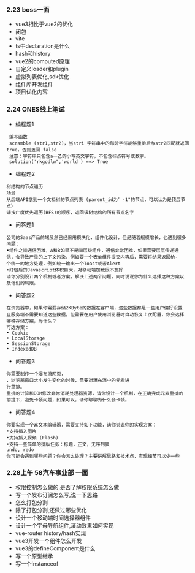 ### 2.23 boss一面
- vue3相比于vue2的优化
- 闭包
- vite
- ts中declaration是什么
- hash和history
- vue2的computed原理
- 自定义loader和plugin
- 虚拟列表优化,sdk优化
- 组件库开发组件
- 项目优化内容

### 2.24 ONES线上笔试
- 编程题1
```
 编写函数
 scramble (str1,str2)，当stri 字符串中的部分字符能够重排后与str2匹配就返回true，否则返回 false
 注意：宇符串只包含a一乙的小写英文字符，不包含标点符号或数宇。
 solution('rkgodlw",'world ) ==> True
```
- 编程题2
```
树结构的节点遍历
场景
从后端API拿到一个文档树的节点列表 (parent_id为〞-1"的节点，可以认为是顶层节
点）
请按广度优先遍历(BFS)的顺序，返回该树结构的所有节点名字
```
- 问答题1
```
公司的Saas产品前端虽然已经采用模块化，组件化设计，但是随着规模增长，也遇到很多
问题：
•组件之间通信困难，A和B如果不是同层级组件，通信非常困难，如果需要层层传递通
信，会导致严重的上下文污染，例如要一个表单组件提交内容后，需要将结果返回给-
个统一的地方处理，例如统一输出一个Toast或者Alert
•打包后的Javascript体积巨大，对移动端加载很不友好
请你分别设计两个机制或者方案，解决上述两个问题，同时说说你为什么选择这种方案以
及他们的局限。
```
- 问答题2
```
在浏览器中，如果你需要存储2KByte的数据在客户端，这些数据都是一些用户偏好设置
且服务端不需要知道这些数据，但需要在用户使用浏览器时自动恢复上次配置，你会选择
哪种存储方案，为什么？
可选方案：
• Cookie
• LocalStorage
• SessionStorage
• IndexedDB
```
- 问答题3
```
你需要制作一个瀑布流网页，
，浏览器窗口大小发生变化的时候，需要对瀑布流中的元素进
行重排。
重排的计算和DOM修改非常消耗处理器资源，请你设计一个机制，在正确完成元素重排的
前提下，避免卡顿问题，如果可以，请你聊聊为什么会卡顿。
```
- 问答题4
```
你要实现一个富文本编辑器，需要支持如下功能，请你说说你的实现方案：
•支持插入图片
•支持插入视频 (Flash)
•支持一些简单的排版任务：标题，正文，无序列表
undo, redo
你可能会遇到哪些问题？你会怎么处理？主要讲解思路和技术点，实现细节可以少一些
```

### 2.28上午 58汽车事业部 一面
- 权限控制怎么做的,是否了解权限系统怎么做
- 写一个发布订阅怎么写,说一下思路
- 怎么打包分割
- 除了打包分割,还做过哪些优化
- 设计一个移动端时间选择器组件
- 设计一个字母导航组件,滚动效果如何实现
- vue-router history/hash实现 
- vue3开发一个组件怎么开发
- vue3的defineComponent是什么
- 写一个原型继承
- 写一个instanceof
